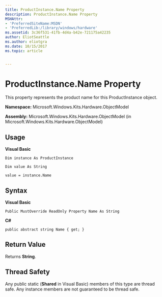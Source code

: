 ```yaml
---
title: ProductInstance.Name Property
description: ProductInstance.Name Property
MSHAttr:
- 'PreferredSiteName:MSDN'
- 'PreferredLib:/library/windows/hardware'
ms.assetid: 3c36f531-41fb-4d4a-b42e-721175a42235
author: EliotSeattle
ms.author: eliotgra
ms.date: 10/15/2017
ms.topic: article


---
```


# ProductInstance.Name Property


This property represents the product name for this ProductInstance object.

**Namespace:** Microsoft.Windows.Kits.Hardware.ObjectModel

**Assembly:** Microsoft.Windows.Kits.Hardware.ObjectModel (in Microsoft.Windows.Kits.Hardware.ObjectModel)

## <span id="Usage"></span><span id="usage"></span><span id="USAGE"></span>Usage


**Visual Basic**

`Dim instance As ProductInstance`

`Dim value As String`

`value = instance.Name`

## <span id="Syntax"></span><span id="syntax"></span><span id="SYNTAX"></span>Syntax


**Visual Basic**

`Public MustOverride ReadOnly Property Name As String`

**C#**

`public abstract string Name { get; }`

## <span id="Return_Value"></span><span id="return_value"></span><span id="RETURN_VALUE"></span>Return Value


Returns **String**.

## <span id="Thread_Safety"></span><span id="thread_safety"></span><span id="THREAD_SAFETY"></span>Thread Safety


Any public static (**Shared** in Visual Basic) members of this type are thread safe. Any instance members are not guaranteed to be thread safe.

 

 







